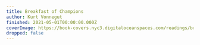 ```yaml
---
title: Breakfast of Champions
author: Kurt Vonnegut
finished: 2021-05-01T00:00:00.000Z
coverImage: https://book-covers.nyc3.digitaloceanspaces.com/readings/breakfast-of-champions-01.jpg
dropped: false
---
```


